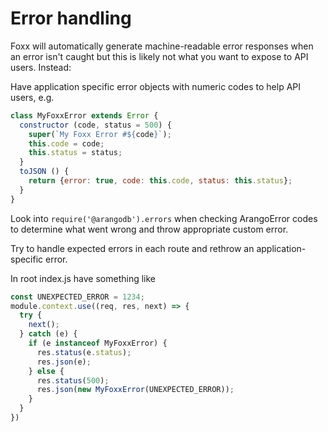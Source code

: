 # Error handling

Foxx will automatically generate machine-readable error responses when an error isn't caught but this is likely not what you want to expose to API users. Instead:

Have application specific error objects with numeric codes to help API users, e.g.
```js
class MyFoxxError extends Error {
  constructor (code, status = 500) {
    super(`My Foxx Error #${code}`);
    this.code = code;
    this.status = status;
  }
  toJSON () {
    return {error: true, code: this.code, status: this.status};
  }
}
```

Look into `require('@arangodb').errors` when checking ArangoError codes to determine what went wrong and throw appropriate custom error.

Try to handle expected errors in each route and rethrow an application-specific error.

In root index.js have something like
```js
const UNEXPECTED_ERROR = 1234;
module.context.use((req, res, next) => {
  try {
    next();
  } catch (e) {
    if (e instanceof MyFoxxError) {
      res.status(e.status);
      res.json(e);
    } else {
      res.status(500);
      res.json(new MyFoxxError(UNEXPECTED_ERROR));
    }
  }
})
```

